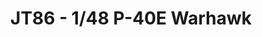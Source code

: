 ---
layout: product
title: " JT86 - 1/48 P-40E Warhawk"
price: "3700" 
desc: "Maketa"
img_path: "/assets/img/HASE 09086.webp"
brand: "Hasegawa"
available: false
special_offer: false
new: false
soon: false
cat: "010000"
subcat: "015700"
subsubcat: "0N/A"
sifra: "HASE 09086"
popular: false
spec: false
---